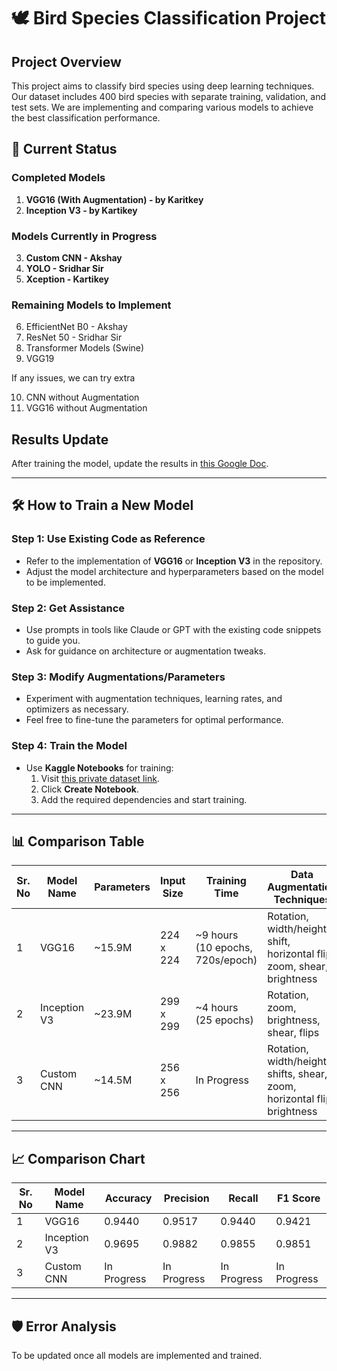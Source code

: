 # 🕊️ Bird Species Classification Project

##  Project Overview
This project aims to classify bird species using deep learning techniques. Our dataset includes 400 bird species with separate training, validation, and test sets. We are implementing and comparing various models to achieve the best classification performance.

## 📝 Current Status
### Completed Models
1. **VGG16 (With Augmentation) - by Karitkey**
2. **Inception V3 - by Kartikey**

### Models Currently in Progress
3. **Custom CNN - Akshay**
4. **YOLO - Sridhar Sir**
5. **Xception - Kartikey**

### Remaining Models to Implement
6. EfficientNet B0 - Akshay
7. ResNet 50 - Sridhar Sir
8. Transformer Models (Swine) 
9. VGG19

If any issues, we can try extra

10. CNN without Augmentation
11. VGG16 without Augmentation

## Results Update  
After training the model, update the results in [this Google Doc](https://docs.google.com/document/d/1IUdKqsk9g5wEijbWiCzT49-3nQKj0M20Q0oy7t6vYPU/edit?tab=t.0).


---

## 🛠️ How to Train a New Model
### Step 1: Use Existing Code as Reference
- Refer to the implementation of **VGG16** or **Inception V3** in the repository.
- Adjust the model architecture and hyperparameters based on the model to be implemented.

### Step 2: Get Assistance
- Use prompts in tools like Claude or GPT with the existing code snippets to guide you.
- Ask for guidance on architecture or augmentation tweaks.

### Step 3: Modify Augmentations/Parameters
- Experiment with augmentation techniques, learning rates, and optimizers as necessary.
- Feel free to fine-tune the parameters for optimal performance.

### Step 4: Train the Model
- Use **Kaggle Notebooks** for training:
  1. Visit [this private dataset link](https://www.kaggle.com/datasets/5bc6d82a2bd2ac97d7362a0f2e8b3a19e4ff882b6c112fef14f2de1d82b5c1fe).
  2. Click **Create Notebook**.
  3. Add the required dependencies and start training.

---

## 📊 Comparison Table
| Sr. No | Model Name    | Parameters | Input Size  | Training Time      | Data Augmentation Techniques                                                  |
|--------|---------------|------------|-------------|--------------------|-------------------------------------------------------------------------------|
| 1      | VGG16         | ~15.9M     | 224 x 224   | ~9 hours (10 epochs, 720s/epoch) | Rotation, width/height shift, horizontal flip, zoom, shear, brightness        |
| 2      | Inception V3  | ~23.9M     | 299 x 299   | ~4 hours (25 epochs) | Rotation, zoom, brightness, shear, flips                                     |
| 3      | Custom CNN    | ~14.5M     | 256 x 256   | In Progress        | Rotation, width/height shifts, shear, zoom, horizontal flip, brightness       |

---

## 📈 Comparison Chart
| Sr. No | Model Name    | Accuracy  | Precision | Recall    | F1 Score  |
|--------|---------------|-----------|-----------|-----------|-----------|
| 1      | VGG16         | 0.9440    | 0.9517    | 0.9440    | 0.9421    |
| 2      | Inception V3  | 0.9695    | 0.9882    | 0.9855    | 0.9851    |
| 3      | Custom CNN    | In Progress | In Progress | In Progress | In Progress |

---

## 🛡️ Error Analysis
To be updated once all models are implemented and trained.





